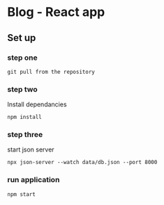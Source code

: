 # Blog - React app

## Set up

### step one

`git pull from the repository`

### step two

Install dependancies

`npm install`

### step three

start json server

`npx json-server --watch data/db.json --port 8000`

### run application

`npm start`
